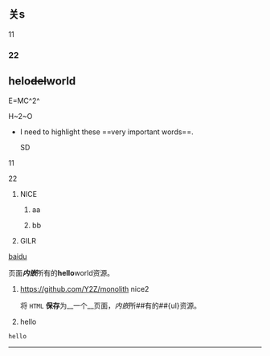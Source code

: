 ## 关s

11

### 22





## helo~~del~~world

E=MC^2^

H~2~O
* I need to highlight these ==very important words==.

  SD

11

22

1. NICE
   1. aa

   2. bb

2. GILR


[baidu](https://baidu.com)

页面***内嵌***所有的**hello**world资源。

1. https://github.com/Y2Z/monolith
    nice2

    将 `HTML` **保存**为__一个__页面，*内嵌*所##有的##{ul}资源。

2. hello

```
hello
```

---